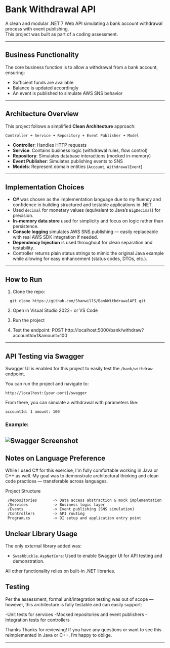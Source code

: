 # Bank Withdrawal API

A clean and modular .NET 7 Web API simulating a bank account withdrawal process with event publishing.  
This project was built as part of a coding assessment.

---

## Business Functionality

The core business function is to allow a withdrawal from a bank account, ensuring:
- Sufficient funds are available
- Balance is updated accordingly
- An event is published to simulate AWS SNS behavior

---

## Architecture Overview

This project follows a simplified **Clean Architecture** approach:
```
Controller ➜ Service ➜ Repository + Event Publisher ➜ Model
```

- **Controller**: Handles HTTP requests
- **Service**: Contains business logic (withdrawal rules, flow control)
- **Repository**: Simulates database interactions (mocked in-memory)
- **Event Publisher**: Simulates publishing events to SNS
- **Models**: Represent domain entities (`Account`, `WithdrawalEvent`)

---

## Implementation Choices

- **C#** was chosen as the implementation language due to my fluency and confidence in building structured and testable applications in .NET.
- Used `decimal` for monetary values (equivalent to Java’s `BigDecimal`) for precision.
- **In-memory data store** used for simplicity and focus on logic rather than persistence.
- **Console logging** simulates AWS SNS publishing — easily replaceable with real AWS SDK integration if needed.
- **Dependency Injection** is used throughout for clean separation and testability.
- Controller returns plain status strings to mimic the original Java example while allowing for easy enhancement (status codes, DTOs, etc.).

---

## How to Run

1. Clone the repo:
  ```
    git clone https://github.com/ShanwillS/BankWithdrawalAPI.git
  ```
2. Open in Visual Studio 2022+ or VS Code

3. Run the project

4. Test the endpoint: POST http://localhost:5000/bank/withdraw?accountId=1&amount=100

---
## API Testing via Swagger

Swagger UI is enabled for this project to easily test the `/bank/withdraw` endpoint.

You can run the project and navigate to:
```
http://localhost:{your-port}/swagger
```
From there, you can simulate a withdrawal with parameters like:
```
accountId: 1 amount: 100
```
### Example:
![Swagger Screenshot](docs/swagger-ui.png)
---

## Notes on Language Preference
While I used C# for this exercise, I'm fully comfortable working in Java or C++ as well.
My goal was to demonstrate architectural thinking and clean code practices — transferable across languages.

Project Structure
```/Models              -> Domain entities (Account, WithdrawalEvent)
 /Repositories       -> Data access abstraction & mock implementation
 /Services           -> Business logic layer
 /Events             -> Event publishing (SNS simulation)
 /Controllers        -> API routing
 Program.cs          -> DI setup and application entry point
```

## Unclear Library Usage
The only external library added was:

- `Swashbuckle.AspNetCore`: Used to enable Swagger UI for API testing and demonstration.

All other functionality relies on built-in .NET libraries.

## Testing
Per the assessment, formal unit/integration testing was out of scope — however, this architecture is fully testable and can easily support:

-Unit tests for services
-Mocked repositories and event publishers
-Integration tests for controllers

Thanks
Thanks for reviewing! If you have any questions or want to see this reimplemented in Java or C++, I’m happy to oblige.

---

###
